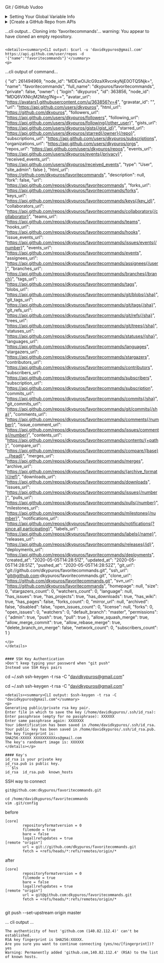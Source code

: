 Git / GitHub Vudoo

<details><summary>Setting Your Global Variable Info</summary>
<p>

```
--system, --global, --local
```
```
git config --global user.name "username"
git config --global user.name

git config --global user.email "davidkypuros"
git config --global user.email
```
</p>
</details>


<details><summary>[Create a GitHub Repo from APIs</summary>
<p>

Example command:
```
curl -u 'USER' https://api.github.com/user/repos -d '{"name":"REPO"}'
```

My Specific command:
```
curl -u 'davidkypuros@gmail.com' https://api.github.com/user/repos -d '{"name":"favoritecommands"}'
#<enter password>

#Look in the output
  "git_url": "git://github.com/dkypuros/favoritecommands.git",

pwd
/home/davidkypuros
git clone git://github.com/dkypuros/favoritecommands.git

git add .
git status
git log
git commit -s  #add message :wq!
git log
git status #not staged
git push https://github.com/dkypuros/favoritecommands.git
```
</p>
</details>


...cli output...
Cloning into 'favoritecommands'...
warning: You appear to have cloned an empty repository.


```

<details><summary>CLI output: $curl -u 'davidkypuros@gmail.com' https://api.github.com/user/repos -d '{"name":"favoritecommands"}'</summary>
<p>

```
...cli output of command...

{
  "id": 261494969,
  "node_id": "MDEwOlJlcG9zaXRvcnkyNjE0OTQ5Njk=",
  "name": "favoritecommands",
  "full_name": "dkypuros/favoritecommands",
  "private": false,
  "owner": {
    "login": "dkypuros",
    "id": 363856,
    "node_id": "MDQ6VXNlcjM2Mzg1Ng==",
    "avatar_url": "https://avatars1.githubusercontent.com/u/363856?v=4",
    "gravatar_id": "",
    "url": "https://api.github.com/users/dkypuros",
    "html_url": "https://github.com/dkypuros",
    "followers_url": "https://api.github.com/users/dkypuros/followers",
    "following_url": "https://api.github.com/users/dkypuros/following{/other_user}",
    "gists_url": "https://api.github.com/users/dkypuros/gists{/gist_id}",
    "starred_url": "https://api.github.com/users/dkypuros/starred{/owner}{/repo}",
    "subscriptions_url": "https://api.github.com/users/dkypuros/subscriptions",
    "organizations_url": "https://api.github.com/users/dkypuros/orgs",
    "repos_url": "https://api.github.com/users/dkypuros/repos",
    "events_url": "https://api.github.com/users/dkypuros/events{/privacy}",
    "received_events_url": "https://api.github.com/users/dkypuros/received_events",
    "type": "User",
    "site_admin": false
  },
  "html_url": "https://github.com/dkypuros/favoritecommands",
  "description": null,
  "fork": false,
  "url": "https://api.github.com/repos/dkypuros/favoritecommands",
  "forks_url": "https://api.github.com/repos/dkypuros/favoritecommands/forks",
  "keys_url": "https://api.github.com/repos/dkypuros/favoritecommands/keys{/key_id}",
  "collaborators_url": "https://api.github.com/repos/dkypuros/favoritecommands/collaborators{/collaborator}",
  "teams_url": "https://api.github.com/repos/dkypuros/favoritecommands/teams",
  "hooks_url": "https://api.github.com/repos/dkypuros/favoritecommands/hooks",
  "issue_events_url": "https://api.github.com/repos/dkypuros/favoritecommands/issues/events{/number}",
  "events_url": "https://api.github.com/repos/dkypuros/favoritecommands/events",
  "assignees_url": "https://api.github.com/repos/dkypuros/favoritecommands/assignees{/user}",
  "branches_url": "https://api.github.com/repos/dkypuros/favoritecommands/branches{/branch}",
  "tags_url": "https://api.github.com/repos/dkypuros/favoritecommands/tags",
  "blobs_url": "https://api.github.com/repos/dkypuros/favoritecommands/git/blobs{/sha}",
  "git_tags_url": "https://api.github.com/repos/dkypuros/favoritecommands/git/tags{/sha}",
  "git_refs_url": "https://api.github.com/repos/dkypuros/favoritecommands/git/refs{/sha}",
  "trees_url": "https://api.github.com/repos/dkypuros/favoritecommands/git/trees{/sha}",
  "statuses_url": "https://api.github.com/repos/dkypuros/favoritecommands/statuses/{sha}",
  "languages_url": "https://api.github.com/repos/dkypuros/favoritecommands/languages",
  "stargazers_url": "https://api.github.com/repos/dkypuros/favoritecommands/stargazers",
  "contributors_url": "https://api.github.com/repos/dkypuros/favoritecommands/contributors",
  "subscribers_url": "https://api.github.com/repos/dkypuros/favoritecommands/subscribers",
  "subscription_url": "https://api.github.com/repos/dkypuros/favoritecommands/subscription",
  "commits_url": "https://api.github.com/repos/dkypuros/favoritecommands/commits{/sha}",
  "git_commits_url": "https://api.github.com/repos/dkypuros/favoritecommands/git/commits{/sha}",
  "comments_url": "https://api.github.com/repos/dkypuros/favoritecommands/comments{/number}",
  "issue_comment_url": "https://api.github.com/repos/dkypuros/favoritecommands/issues/comments{/number}",
  "contents_url": "https://api.github.com/repos/dkypuros/favoritecommands/contents/{+path}",
  "compare_url": "https://api.github.com/repos/dkypuros/favoritecommands/compare/{base}...{head}",
  "merges_url": "https://api.github.com/repos/dkypuros/favoritecommands/merges",
  "archive_url": "https://api.github.com/repos/dkypuros/favoritecommands/{archive_format}{/ref}",
  "downloads_url": "https://api.github.com/repos/dkypuros/favoritecommands/downloads",
  "issues_url": "https://api.github.com/repos/dkypuros/favoritecommands/issues{/number}",
  "pulls_url": "https://api.github.com/repos/dkypuros/favoritecommands/pulls{/number}",
  "milestones_url": "https://api.github.com/repos/dkypuros/favoritecommands/milestones{/number}",
  "notifications_url": "https://api.github.com/repos/dkypuros/favoritecommands/notifications{?since,all,participating}",
  "labels_url": "https://api.github.com/repos/dkypuros/favoritecommands/labels{/name}",
  "releases_url": "https://api.github.com/repos/dkypuros/favoritecommands/releases{/id}",
  "deployments_url": "https://api.github.com/repos/dkypuros/favoritecommands/deployments",
  "created_at": "2020-05-05T14:28:51Z",
  "updated_at": "2020-05-05T14:28:51Z",
  "pushed_at": "2020-05-05T14:28:52Z",
  "git_url": "git://github.com/dkypuros/favoritecommands.git",
  "ssh_url": "git@github.com:dkypuros/favoritecommands.git",
  "clone_url": "https://github.com/dkypuros/favoritecommands.git",
  "svn_url": "https://github.com/dkypuros/favoritecommands",
  "homepage": null,
  "size": 0,
  "stargazers_count": 0,
  "watchers_count": 0,
  "language": null,
  "has_issues": true,
  "has_projects": true,
  "has_downloads": true,
  "has_wiki": true,
  "has_pages": false,
  "forks_count": 0,
  "mirror_url": null,
  "archived": false,
  "disabled": false,
  "open_issues_count": 0,
  "license": null,
  "forks": 0,
  "open_issues": 0,
  "watchers": 0,
  "default_branch": "master",
  "permissions": {
    "admin": true,
    "push": true,
    "pull": true
  },
  "allow_squash_merge": true,
  "allow_merge_commit": true,
  "allow_rebase_merge": true,
  "delete_branch_on_merge": false,
  "network_count": 0,
  "subscribers_count": 1
}

```
</p>
</details>


#### SSH Key Authentication
>Don't keep typing your password when "git push"
Instead use SSH Keys pairs

```
cd ~/.ssh
ssh-keygen -t rsa -C "davidkypuros@gmail.com"

cd ~/.ssh
ssh-keygen -t rsa -C "davidkypuros@gmail.com"
```
<details><summary>CLI output: $ssh-keygen -t rsa -C "davidkypuros@gmail.com"</summary>
<p>
Generating public/private rsa key pair.
Enter file in which to save the key (/home/davidkypuros/.ssh/id_rsa):
Enter passphrase (empty for no passphrase): XXXXXX
Enter same passphrase again: XXXXXXX
Your identification has been saved in /home/davidkypuros/.ssh/id_rsa.
Your public key has been saved in /home/davidkypuros/.ssh/id_rsa.pub.
The key fingerprint is:
SHA256:XXXXX XXXXXXXXXXxs@gmail.com
The key's randomart image is: XXXXXX
</details></p>

#### Key's
id_rsa is your private key
id_rsa.pub is public key.
```$ls
id_rsa  id_rsa.pub  known_hosts
```


SSH way to connect
```
git@github.com:dkypuros/favoritecommands.git
```

```
cd /home/davidkypuros/favoritecommands
vim .git/config

```


before
```
[core]
        repositoryformatversion = 0
        filemode = true
        bare = false
        logallrefupdates = true
[remote "origin"]
        url = git://github.com/dkypuros/favoritecommands.git
        fetch = +refs/heads/*:refs/remotes/origin/*

```

after
```
[core]
        repositoryformatversion = 0
        filemode = true
        bare = false
        logallrefupdates = true
[remote "origin"]
        url = git@github.com:dkypuros/favoritecommands.git
        fetch = +refs/heads/*:refs/remotes/origin/*


```


git push --set-upstream origin master

... cli output ...

```
The authenticity of host 'github.com (140.82.112.4)' can't be established.
RSA key fingerprint is SHA256:XXXXX.
Are you sure you want to continue connecting (yes/no/[fingerprint])? yes
Warning: Permanently added 'github.com,140.82.112.4' (RSA) to the list of known hosts.
```
